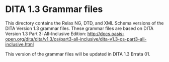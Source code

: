 # DITA 1.3 Grammar files

This directory contains the Relax NG, DTD, and XML Schema versions of the DITA Version 1.3 grammar files. These grammar files are based on DITA Version 1.3 Part 3: All-Inclusive Edition:
http://docs.oasis-open.org/dita/dita/v1.3/os/part3-all-inclusive/dita-v1.3-os-part3-all-inclusive.html

This version of the grammar files will be updated in DITA 1.3 Errata 01.